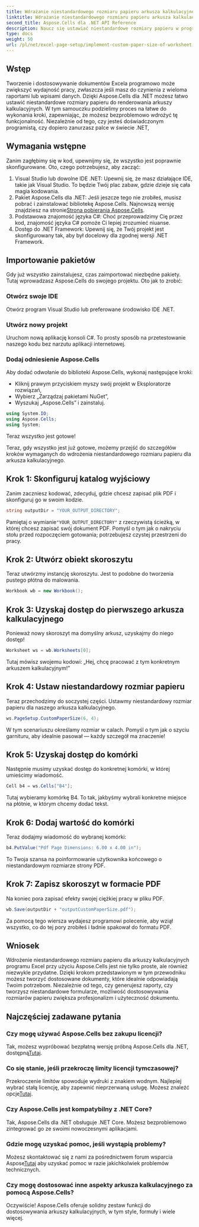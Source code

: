 ```yaml
---
title: Wdrażanie niestandardowego rozmiaru papieru arkusza kalkulacyjnego do renderowania
linktitle: Wdrażanie niestandardowego rozmiaru papieru arkusza kalkulacyjnego do renderowania
second_title: Aspose.Cells dla .NET API Reference
description: Naucz się ustawiać niestandardowe rozmiary papieru w programie Excel za pomocą Aspose.Cells dla .NET. Przewodnik krok po kroku dotyczący płynnego renderowania arkusza kalkulacyjnego.
type: docs
weight: 50
url: /pl/net/excel-page-setup/implement-custom-paper-size-of-worksheet-for-rendering/
---
```

## Wstęp

Tworzenie i dostosowywanie dokumentów Excela programowo może zwiększyć wydajność pracy, zwłaszcza jeśli masz do czynienia z wieloma raportami lub wpisami danych. Dzięki Aspose.Cells dla .NET możesz łatwo ustawić niestandardowe rozmiary papieru do renderowania arkuszy kalkulacyjnych. W tym samouczku podzielimy proces na łatwe do wykonania kroki, zapewniając, że możesz bezproblemowo wdrożyć tę funkcjonalność. Niezależnie od tego, czy jesteś doświadczonym programistą, czy dopiero zanurzasz palce w świecie .NET,

## Wymagania wstępne

Zanim zagłębimy się w kod, upewnijmy się, że wszystko jest poprawnie skonfigurowane. Oto, czego potrzebujesz, aby zacząć:

1. Visual Studio lub dowolne IDE .NET: Upewnij się, że masz działające IDE, takie jak Visual Studio. To będzie Twój plac zabaw, gdzie dzieje się cała magia kodowania.
2. Pakiet Aspose.Cells dla .NET: Jeśli jeszcze tego nie zrobiłeś, musisz pobrać i zainstalować bibliotekę Aspose.Cells. Najnowszą wersję znajdziesz na stronie[Strona pobierania Aspose.Cells](https://releases.aspose.com/cells/net/).
3. Podstawowa znajomość języka C#: Choć przeprowadzimy Cię przez kod, znajomość języka C# pomoże Ci lepiej zrozumieć niuanse.
4. Dostęp do .NET Framework: Upewnij się, że Twój projekt jest skonfigurowany tak, aby był docelowy dla zgodnej wersji .NET Framework.

## Importowanie pakietów

Gdy już wszystko zainstalujesz, czas zaimportować niezbędne pakiety. Tutaj wprowadzasz Aspose.Cells do swojego projektu. Oto jak to zrobić:

### Otwórz swoje IDE

Otwórz program Visual Studio lub preferowane środowisko IDE .NET.

### Utwórz nowy projekt

Uruchom nową aplikację konsoli C#. To prosty sposób na przetestowanie naszego kodu bez narzutu aplikacji internetowej.

### Dodaj odniesienie Aspose.Cells

Aby dodać odwołanie do biblioteki Aspose.Cells, wykonaj następujące kroki:
- Kliknij prawym przyciskiem myszy swój projekt w Eksploratorze rozwiązań,
- Wybierz „Zarządzaj pakietami NuGet”,
- Wyszukaj „Aspose.Cells” i zainstaluj.

```csharp
using System.IO;
using Aspose.Cells;
using System;
```

Teraz wszystko jest gotowe!

Teraz, gdy wszystko jest już gotowe, możemy przejść do szczegółów kroków wymaganych do wdrożenia niestandardowego rozmiaru papieru dla arkusza kalkulacyjnego. 

## Krok 1: Skonfiguruj katalog wyjściowy

Zanim zaczniesz kodować, zdecyduj, gdzie chcesz zapisać plik PDF i skonfiguruj go w swoim kodzie.

```csharp
string outputDir = "YOUR_OUTPUT_DIRECTORY";
```

 Pamiętaj o wymianie`"YOUR_OUTPUT_DIRECTORY"` z rzeczywistą ścieżką, w której chcesz zapisać swój dokument PDF. Pomyśl o tym jak o nakryciu stołu przed rozpoczęciem gotowania; potrzebujesz czystej przestrzeni do pracy.

## Krok 2: Utwórz obiekt skoroszytu

Teraz utwórzmy instancję skoroszytu. Jest to podobne do tworzenia pustego płótna do malowania.

```csharp
Workbook wb = new Workbook();
```

## Krok 3: Uzyskaj dostęp do pierwszego arkusza kalkulacyjnego

Ponieważ nowy skoroszyt ma domyślny arkusz, uzyskajmy do niego dostęp! 

```csharp
Worksheet ws = wb.Worksheets[0];
```

Tutaj mówisz swojemu kodowi: „Hej, chcę pracować z tym konkretnym arkuszem kalkulacyjnym!” 

## Krok 4: Ustaw niestandardowy rozmiar papieru

Teraz przechodzimy do soczystej części. Ustawmy niestandardowy rozmiar papieru dla naszego arkusza kalkulacyjnego.

```csharp
ws.PageSetup.CustomPaperSize(6, 4);
```

W tym scenariuszu określamy rozmiar w calach. Pomyśl o tym jak o szyciu garnituru, aby idealnie pasował — każdy szczegół ma znaczenie!

## Krok 5: Uzyskaj dostęp do komórki

Następnie musimy uzyskać dostęp do konkretnej komórki, w której umieścimy wiadomość. 

```csharp
Cell b4 = ws.Cells["B4"];
```

Tutaj wybieramy komórkę B4. To tak, jakbyśmy wybrali konkretne miejsce na płótnie, w którym chcemy dodać tekst.

## Krok 6: Dodaj wartość do komórki

Teraz dodajmy wiadomość do wybranej komórki:

```csharp
b4.PutValue("Pdf Page Dimensions: 6.00 x 4.00 in");
```

To Twoja szansa na poinformowanie użytkownika końcowego o niestandardowym rozmiarze strony PDF.

## Krok 7: Zapisz skoroszyt w formacie PDF

Na koniec pora zapisać efekty swojej ciężkiej pracy w pliku PDF.

```csharp
wb.Save(outputDir + "outputCustomPaperSize.pdf");
```

Za pomocą tego wiersza wydajesz programowi polecenie, aby wziął wszystko, co do tej pory zrobiłeś i ładnie spakował do formatu PDF.

## Wniosek

Wdrożenie niestandardowego rozmiaru papieru dla arkuszy kalkulacyjnych programu Excel przy użyciu Aspose.Cells jest nie tylko proste, ale również niezwykle przydatne. Dzięki krokom przedstawionym w tym przewodniku możesz tworzyć dostosowane dokumenty, które idealnie odpowiadają Twoim potrzebom. Niezależnie od tego, czy generujesz raporty, czy tworzysz niestandardowe formularze, możliwość dostosowywania rozmiarów papieru zwiększa profesjonalizm i użyteczność dokumentu. 

## Najczęściej zadawane pytania

### Czy mogę używać Aspose.Cells bez zakupu licencji?
 Tak, możesz wypróbować bezpłatną wersję próbną Aspose.Cells dla .NET, dostępną[Tutaj](https://releases.aspose.com/).

### Co się stanie, jeśli przekroczę limity licencji tymczasowej?
 Przekroczenie limitów spowoduje wydruki z znakiem wodnym. Najlepiej wybrać stałą licencję, aby zapewnić nieprzerwaną usługę. Możesz znaleźć opcje[Tutaj](https://purchase.aspose.com/buy).

### Czy Aspose.Cells jest kompatybilny z .NET Core?
Tak, Aspose.Cells dla .NET obsługuje .NET Core. Możesz bezproblemowo zintegrować go ze swoimi nowoczesnymi aplikacjami.

### Gdzie mogę uzyskać pomoc, jeśli wystąpią problemy?
 Możesz skontaktować się z nami za pośrednictwem forum wsparcia Aspose[Tutaj](https://forum.aspose.com/c/cells/9) aby uzyskać pomoc w razie jakichkolwiek problemów technicznych.

### Czy mogę dostosować inne aspekty arkusza kalkulacyjnego za pomocą Aspose.Cells?
Oczywiście! Aspose.Cells oferuje solidny zestaw funkcji do dostosowywania arkuszy kalkulacyjnych, w tym style, formuły i wiele więcej.